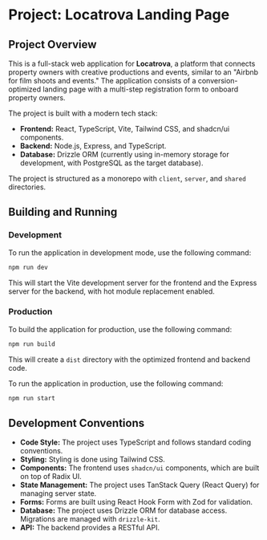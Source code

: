# Project: Locatrova Landing Page

## Project Overview

This is a full-stack web application for **Locatrova**, a platform that connects property owners with creative productions and events, similar to an "Airbnb for film shoots and events." The application consists of a conversion-optimized landing page with a multi-step registration form to onboard property owners.

The project is built with a modern tech stack:

*   **Frontend:** React, TypeScript, Vite, Tailwind CSS, and shadcn/ui components.
*   **Backend:** Node.js, Express, and TypeScript.
*   **Database:** Drizzle ORM (currently using in-memory storage for development, with PostgreSQL as the target database).

The project is structured as a monorepo with `client`, `server`, and `shared` directories.

## Building and Running

### Development

To run the application in development mode, use the following command:

```bash
npm run dev
```

This will start the Vite development server for the frontend and the Express server for the backend, with hot module replacement enabled.

### Production

To build the application for production, use the following command:

```bash
npm run build
```

This will create a `dist` directory with the optimized frontend and backend code.

To run the application in production, use the following command:

```bash
npm run start
```

## Development Conventions

*   **Code Style:** The project uses TypeScript and follows standard coding conventions.
*   **Styling:** Styling is done using Tailwind CSS.
*   **Components:** The frontend uses `shadcn/ui` components, which are built on top of Radix UI.
*   **State Management:** The project uses TanStack Query (React Query) for managing server state.
*   **Forms:** Forms are built using React Hook Form with Zod for validation.
*   **Database:** The project uses Drizzle ORM for database access. Migrations are managed with `drizzle-kit`.
*   **API:** The backend provides a RESTful API.
